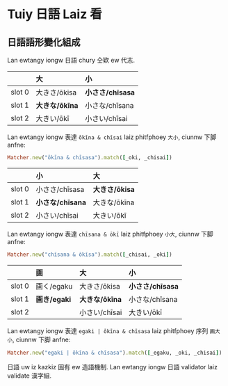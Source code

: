 # Tuiy 日語 Laiz 看

## 日語語形變化組成

Lan ewtangy iongw 日語 chury 仝欵 ew 代志.

| | 大 | 小 |
| :--- | :--- | :--- |
| slot 0 | 大きさ/ōkisa | **小ささ/chīsasa** |
| slot 1 | **大きな/ōkīna** | 小さな/chīsana |
| slot 2 | 大きい/ōkī | 小さい/chīsai |

Lan ewtangy iongw 表達 `ōkīna & chīsai` laiz phitfphoey `大小`, ciunnw 下脚 anfne:

```ruby
Matcher.new("ōkīna & chīsasa").match([_oki, _chisai])
```

| | 小 | 大 |
| :--- | :--- | :--- |
| slot 0 | 小ささ/chīsasa | **大きさ/ōkisa** |
| slot 1 | **小さな/chīsana** | 大きな/ōkīna |
| slot 2 | 小さい/chīsai | 大きい/ōkī |

Lan ewtangy iongw 表達 `chīsana & ōkī` laiz phitfphoey `小大`, ciunnw 下脚 anfne:

```ruby
Matcher.new("chīsana & ōkīsa").match([_chisai, _oki])
```

| | 画 | 大 | 小 |
| :--- | :--- | :--- | :--- |
| slot 0 | 画く/egaku | 大きさ/ōkisa | **小ささ/chīsasa** |
| slot 1 | **画き/egaki** | **大きな/ōkīna** | 小さな/chīsana |
| slot 2 | | 小さい/chīsai | 大きい/ōkī |

Lan ewtangy iongw 表達 `egaki | ōkīna & chīsasa` laiz phitfphoey 序列 `画大小`, ciunnw 下脚 anfne:

```ruby
Matcher.new("egaki | ōkīna & chīsasa").match([_egaku, _oki, _chisai])
```

日語 uw iz kazkiz 固有 ew 造語機制. Lan ewtangy iongw 日語 validator laiz validate 漢字組.
